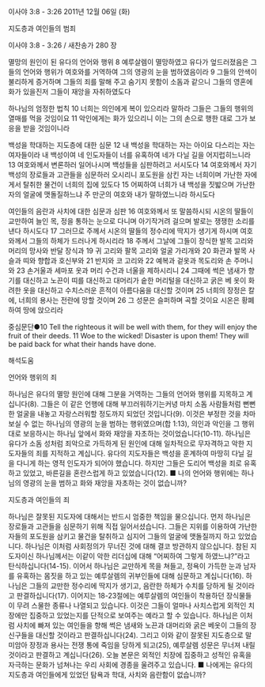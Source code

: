 이사야 3:8 - 3:26 
2011년 12월 06일 (화)

지도층과 여인들의 범죄



이사야 3:8 - 3:26 / 새찬송가 280 장


멸망의 원인이 된 유다의 언어와 행위
8 예루살렘이 멸망하였고 유다가 엎드러졌음은 그들의 언어와 행위가 여호와를 거역하여 그의 영광의 눈을 범하였음이라 9 그들의 안색이 불리하게 증거하며 그들의 죄를 말해 주고 숨기지 못함이 소돔과 같으니 그들의 영혼에 화가 있을진저 그들이 재앙을 자취하였도다

하나님의 엄정한 법칙
10 너희는 의인에게 복이 있으리라 말하라 그들은 그들의 행위의 열매를 먹을 것임이요 11 악인에게는 화가 있으리니 이는 그의 손으로 행한 대로 그가 보응을 받을 것임이니라

백성을 학대하는 지도층에 대한 심문
12 내 백성을 학대하는 자는 아이요 다스리는 자는 여자들이라 내 백성이여 네 인도자들이 너를 유혹하여 네가 다닐 길을 어지럽히느니라 13 여호와께서 변론하러 일어나시며 백성들을 심판하려고 서시도다 14 여호와께서 자기 백성의 장로들과 고관들을 심문하러 오시리니 포도원을 삼킨 자는 너희이며 가난한 자에게서 탈취한 물건이 너희의 집에 있도다 15 어찌하여 너희가 내 백성을 짓밟으며 가난한 자의 얼굴에 맷돌질하느냐 주 만군의 여호와 내가 말하였느니라 하시도다

여인들의 음란과 사치에 대한 심문과 심판
16 여호와께서 또 말씀하시되 시온의 딸들이 교만하여 늘인 목, 정을 통하는 눈으로 다니며 아기작거려 걸으며 발로는 쟁쟁한 소리를 낸다 하시도다 17 그러므로 주께서 시온의 딸들의 정수리에 딱지가 생기게 하시며 여호와께서 그들의 하체가 드러나게 하시리라 18 주께서 그날에 그들이 장식한 발목 고리와 머리의 망사와 반달 장식과 19 귀 고리와 팔목 고리와 얼굴 가리개와 20 화관과 발목 사슬과 띠와 향합과 호신부와 21 반지와 코 고리와 22 예복과 겉옷과 목도리와 손 주머니와 23 손거울과 세마포 옷과 머리 수건과 너울을 제하시리니 24 그때에 썩은 냄새가 향기를 대신하고 노끈이 띠를 대신하고 대머리가 숱한 머리털을 대신하고 굵은 베 옷이 화려한 옷을 대신하고 수치스러운 흔적이 아름다움을 대신할 것이며 25 너희의 장정은 칼에, 너희의 용사는 전란에 망할 것이며 26 그 성문은 슬퍼하며 곡할 것이요 시온은 황폐하여 땅에 앉으리라

중심문단●10 Tell the righteous it will be well with them, for they will enjoy the fruit of their deeds. 11 Woe to the wicked! Disaster is upon them! They will be paid back for what their hands have done.

해석도움





언어와 행위의 죄  

하나님은 유다의 멸망 원인에 대해 그분을 거역하는 그들의 언어와 행위를 지목하고 계십니다(8). 그들은 이 같은 언행에 대해 부끄러워하기는커녕 마치 소돔 사람들처럼 뻔뻔한 얼굴을 내놓고 자랑스러워할 정도까지 되었던 것입니다(9). 이것은 부정한 것을 차마 보실 수 없는 하나님의 영광의 눈을 범하는 행위였으며(합 1:13), 의인과 악인을 그 행위대로 보응하시는 하나님 앞에서 화와 재앙을 자초하는 것이었습니다(10-11). 하나님은 유다가 소돔 성처럼 죄악으로 가득하게 된 원인에 대해 일차적으로 무자격하고 악한 지도자들의 죄를 지적하고 계십니다. 유다의 지도자들은 백성을 훈계하여 마땅히 다닐 길을 다니게 하는 영적 인도자가 되어야 했습니다. 하지만 그들은 도리어 백성을 죄로 유혹하고 있었고, 바른길을 혼란스럽게 하고 있었습니다(12).
■ 나의 언어와 행위에는 하나님의 영광의 눈을 범하고 화와 재앙을 자초하는 것이 없습니까?

지도층과 여인들의 죄  

하나님은 잘못된 지도자에 대해서는 반드시 엄중한 책임을 물으십니다. 먼저 하나님은 장로들과 고관들을 심문하기 위해 직접 일어서셨습니다. 그들은 지위를 이용하여 가난한 자들의 포도원을 삼키고 물건을 탈취하고 심지어 그들의 얼굴에 맷돌질까지 하고 있었습니다. 하나님은 이처럼 사회정의가 무너진 것에 대해 결코 방관하지 않으십니다. 참된 지도자이신 하나님께서는 이같이 악한 리더십에 대해 “어찌하여 그렇게 하였느냐?”라고 탄식하십니다(14-15). 이어서 하나님은 교만하게 목을 쳐들고, 정욕이 가득한 눈과 남자를 유혹하는 몸짓을 하고 있는 예루살렘의 귀부인들에 대해 심문하고 계십니다(16). 하나님은 그들의 교만한 정수리에 딱지가 생기고, 음란한 하체가 수치를 당하게 될 것이라고 판결하십니다(17). 이어지는 18-23절에는 예루살렘의 여인들이 착용하던 장식물들이 무려 스물한 종류나 나열되고 있습니다. 이것은 그들이 얼마나 사치스럽게 외적인 치장에만 집중하고 있었는지를 단적으로 보여주는 예라고 할 수 있습니다. 하나님은 이처럼 사치에 빠져 있는 여인들을 향해 썩은 냄새와 노끈과 대머리와 굵은 베옷이 그들의 장신구들을 대신할 것이라고 판결하십니다(24). 그리고 이와 같이 잘못된 지도층으로 말미암아 장정과 용사는 전쟁 통에 죽임을 당하게 되고(25), 예루살렘 성문은 무너져 내릴 것이라고 판결하고 계십니다(26). 오늘 본문은 외적인 치장에 집중하고 성적인 유혹을 자극하는 문화가 넘쳐나는 우리 사회에 경종을 울려주고 있습니다.
■ 나에게는 유다의 지도층과 여인들에게 있었던 탐욕과 학대, 사치와 음란함이 없습니까?